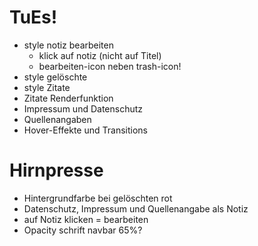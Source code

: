 # TuEs!
- style notiz bearbeiten
    - klick auf notiz (nicht auf Titel)
    - bearbeiten-icon neben trash-icon!
- style gelöschte
- style Zitate
- Zitate Renderfunktion
- Impressum und Datenschutz
- Quellenangaben
- Hover-Effekte und Transitions

# Hirnpresse
- Hintergrundfarbe bei gelöschten rot
- Datenschutz, Impressum und Quellenangabe als Notiz
- auf Notiz klicken = bearbeiten
- Opacity schrift navbar 65%?